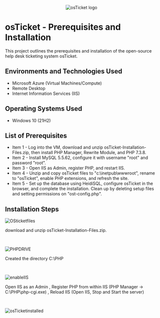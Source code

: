 <p align="center">
<img src="https://i.imgur.com/Clzj7Xs.png" alt="osTicket logo"/>
</p>

<h1>osTicket - Prerequisites and Installation</h1>
This project outlines the prerequisites and installation of the open-source help desk ticketing system osTicket.<br />



<h2>Environments and Technologies Used</h2>

- Microsoft Azure (Virtual Machines/Compute)
- Remote Desktop
- Internet Information Services (IIS)

<h2>Operating Systems Used </h2>

- Windows 10</b> (21H2)

<h2>List of Prerequisites</h2>

- Item 1 - Log into the VM, download and unzip osTicket-Installation-Files.zip, then install PHP Manager, Rewrite Module, and PHP 7.3.8.
- Item 2 - Install MySQL 5.5.62, configure it with username "root" and password "root".
- Item 3 - Open IIS as Admin, register PHP, and restart IIS.
- Item 4 - Unzip and copy osTicket files to "c:\inetpub\wwwroot", rename to "osTicket", enable PHP extensions, and refresh the site.
- Item 5 - Set up the database using HeidiSQL, configure osTicket in the browser, and complete the installation. Clean up by deleting setup files and setting permissions on "ost-config.php".

<h2>Installation Steps</h2>

<p>
  
![OSticketfiles](https://github.com/user-attachments/assets/2ee7c8c4-37a5-4350-9492-241f74c70a6e)

</p>
<p>
 download and unzip osTicket-Installation-Files.zip.
</p>
<br />

<p>

![PHPDRIVE](https://github.com/user-attachments/assets/fde861ce-ab41-44a3-b509-1f2f862cbb54)

</p>
<p>
Created the directory C:\PHP
</p>
<br />

<p>
  
![enableIIS](https://github.com/user-attachments/assets/7af99e5b-e25d-4198-8e78-9232bb3478fb)

</p>
<p>
Open IIS as an Admin , Register PHP from within IIS (PHP Manager -> C:\PHP\php-cgi.exe) , Reload IIS (Open IIS, Stop and Start the server)

</p>
<br />

<p>  

![osTicketinstalled](https://github.com/user-attachments/assets/5a4a13c9-8764-49bf-95b5-24503b7d0e1c)
